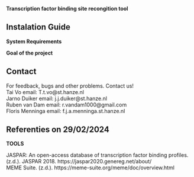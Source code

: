 **Transcription factor binding site recongition tool**


## **Instalation Guide** ##

**System Requirements**

**Goal of the project**

## **Contact** ##
<p> For feedback, bugs and other problems. Contact us! <br>
Tai Vo email: T.t.vo@st.hanze.nl <br>
Jarno Duiker email: j.j.duiker@st.hanze.nl <br>
Ruben van Dam email: r.vandam1000@gmail.com <br>
Floris Menninga email: f.j.a.menninga.st.hanze.nl </p>

## **Referenties on 29/02/2024** ##
**TOOLS**
<p>
JASPAR: An open-access database of transcription factor binding profiles. (z.d.). JASPAR 2018. https://jaspar2020.genereg.net/about/ <br>
MEME Suite. (z.d.). https://meme-suite.org/meme/doc/overview.html
</p>
